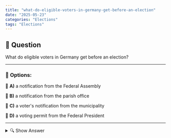 ```yaml
---
title: "what-do-eligible-voters-in-germany-get-before-an-election"
date: "2025-05-23"
categories: "Elections"
tags: "Elections"
---
```


## 📌 **Question**

What do eligible voters in Germany get before an election?



---

### 📝 **Options:**

🔘 **A)** a notification from the Federal Assembly

🔘 **B)** a notification from the parish office

🔘 **C)** a voter's notification from the municipality

🔘 **D)** a voting permit from the Federal President

---

<details>
  <summary>🔍 Show Answer</summary>

  <p>
💡  <b>Correct Answer:</b>  c
  </p>
  <p>
    📖<b>Explanation:</b>
    
  </p>
</details>
